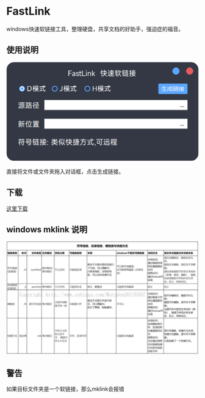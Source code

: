 # FastLink
windows快速软链接工具，整理硬盘，共享文档的好助手，强迫症的福音。

## 使用说明
![1](data/1.png)

直接将文件或文件夹拖入对话框，点击生成链接。

## 下载
[这里下载](https://github.com/jtl1207/FastLink/releases/download/v1.0.0/FastLink.zip)

## windows mklink 说明
![2](data/2.png)

## 警告
如果目标文件夹是一个软链接，那么mklink会报错
